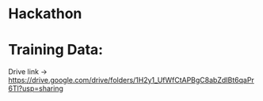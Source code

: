 # Hackathon

# Training Data:
Drive link -> https://drive.google.com/drive/folders/1H2y1_UfWfCtAPBgC8abZdIBt6qaPr6Tl?usp=sharing
